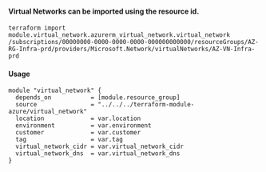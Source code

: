 #### Virtual Networks can be imported using the resource id.
    terraform import module.virtual_network.azurerm_virtual_network.virtual_network /subscriptions/00000000-0000-0000-0000-000000000000/resourceGroups/AZ-RG-Infra-prd/providers/Microsoft.Network/virtualNetworks/AZ-VN-Infra-prd

#### Usage
```hcl
module "virtual_network" {
  depends_on           = [module.resource_group]
  source               = "../../../terraform-module-azure/virtual_network"
  location             = var.location
  environment          = var.environment
  customer             = var.customer
  tag                  = var.tag
  virtual_network_cidr = var.virtual_network_cidr
  virtual_network_dns  = var.virtual_network_dns
}
```